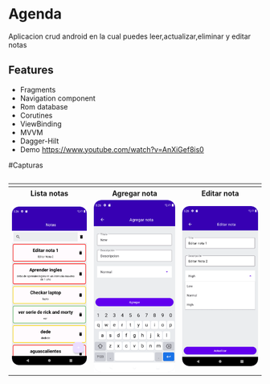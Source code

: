 # Agenda

Aplicacion crud android en la cual puedes leer,actualizar,eliminar y editar notas

## Features
- Fragments
- Navigation component
- Rom database
- Corutines
- ViewBinding
- MVVM
- Dagger-Hilt
- Demo https://www.youtube.com/watch?v=AnXiGef8is0


#Capturas
<div style="display: flex;">
  
  <table>
    <td>
      <tr>
        <th>Lista notas</th>
        <th>Agregar nota</th>
        <th>Editar nota</th>
      </tr>
      <tr>
        <td><img src="https://raw.githubusercontent.com/Orlandroid/Resources_Repos/main/noteapp/list.png" width="100%"></td>
        <td><img src="https://raw.githubusercontent.com/Orlandroid/Resources_Repos/main/noteapp/add.png" width="100%"></td>
         <td><img src="https://raw.githubusercontent.com/Orlandroid/Resources_Repos/main/noteapp/edit.png" width="100%"></td>
      </tr>
    </td>
    </table>
    
</div>

